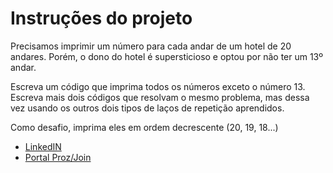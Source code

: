 # Instruções do projeto

Precisamos imprimir um número para cada andar de um hotel de 20 andares. Porém, o dono do hotel é supersticioso e optou por não ter um 13º andar.

Escreva um código que imprima todos os números exceto o número 13.
Escreva mais dois códigos que resolvam o mesmo problema, mas dessa vez usando os outros dois tipos de laços de repetição aprendidos.

Como desafio, imprima eles em ordem decrescente (20, 19, 18...)

* [LinkedIN](https://www.linkedin.com/in/mads1974/)
* [Portal Proz/Join](https://portaltech.joyclass.com/)

